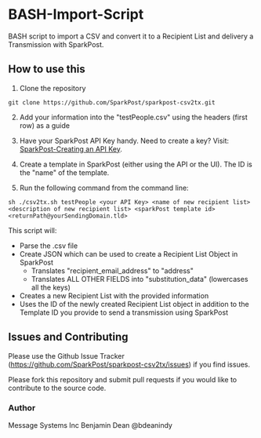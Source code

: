 BASH-Import-Script
==================

BASH script to import a CSV and convert it to a Recipient List and delivery a Transmission with SparkPost.

## How to use this

1. Clone the repository
```
git clone https://github.com/SparkPost/sparkpost-csv2tx.git
```

2. Add your information into the "testPeople.csv" using the headers (first row) as a guide

3. Have your SparkPost API Key handy. Need to create a key? Visit: [SparkPost-Creating an API Key](https://sparkpost.com/docs/create-api-key).

4. Create a template in SparkPost (either using the API or the UI). The ID is the "name" of the template.

5. Run the following command from the command line:
```
sh ./csv2tx.sh testPeople <your API Key> <name of new recipient list> <description of new recipient list> <sparkPost template id> <returnPath@yourSendingDomain.tld>
```

This script will:

* Parse the .csv file
* Create JSON which can be used to create a Recipient List Object in SparkPost
    * Translates "recipient_email_address" to "address"
    * Translates ALL OTHER FIELDS into "substitution_data" (lowercases all the keys)
* Creates a new Recipient List with the provided information
* Uses the ID of the newly created Recipient List object in addition to the Template ID you provide to send a transmission using SparkPost


## Issues and Contributing

Please use the Github Issue Tracker (https://github.com/SparkPost/sparkpost-csv2tx/issues) if you find issues.

Please fork this repository and submit pull requests if you would like to contribute to the source code.

### Author

Message Systems Inc
    Benjamin Dean @bdeanindy
